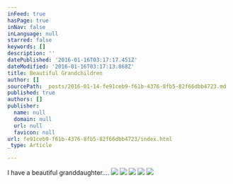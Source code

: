 ```yaml
---
inFeed: true
hasPage: true
inNav: false
inLanguage: null
starred: false
keywords: []
description: ''
datePublished: '2016-01-16T03:17:17.451Z'
dateModified: '2016-01-16T03:17:13.868Z'
title: Beautiful Grandchildren
author: []
sourcePath: _posts/2016-01-14-fe91ceb9-f61b-4376-8fb5-82f66dbb4723.md
published: true
authors: []
publisher:
  name: null
  domain: null
  url: null
  favicon: null
url: fe91ceb9-f61b-4376-8fb5-82f66dbb4723/index.html
_type: Article

---
```

I have a beautiful granddaughter....
![](https://the-grid-user-content.s3-us-west-2.amazonaws.com/28aa3db8-7897-442f-80c9-0e2b421a496f.jpg)
![](https://the-grid-user-content.s3-us-west-2.amazonaws.com/dbc02354-4251-4056-ba6c-36423421a59b.jpg)
![](https://the-grid-user-content.s3-us-west-2.amazonaws.com/2b43c561-fea9-4500-93d3-98b0e27c5ec7.jpg)
![](https://the-grid-user-content.s3-us-west-2.amazonaws.com/abb7720b-90a7-4a6f-8b21-b7fdc37bc863.jpg)
![](https://the-grid-user-content.s3-us-west-2.amazonaws.com/638a8836-8d4d-469d-a657-dbda6243eb84.jpg)